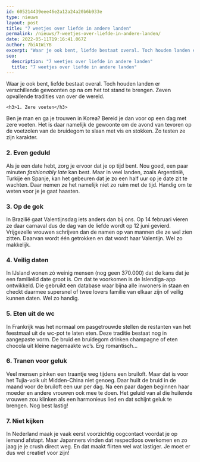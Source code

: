 ```yaml
---
id: 605214439eee46e2a12a24a20b6b933e
type: nieuws
layout: post
title: "7 weetjes over liefde in andere landen"
permalink: /nieuws/7-weetjes-over-liefde-in-andere-landen/
date: 2022-05-11T19:16:41.067Z
author: 7biA1WiYB
excerpt: "Waar je ook bent, liefde bestaat overal. Toch houden landen er verschillende gewoonten op na om het tot stand te brengen. Zeven opvallende tradities van over de wereld.  "
seo:
  description: "7 weetjes over liefde in andere landen"
  title: "7 weetjes over liefde in andere landen"
---
```

Waar je ook bent, liefde bestaat overal. Toch houden landen er verschillende gewoonten op na om het tot stand te brengen. Zeven opvallende tradities van over de wereld.  

    <h3>1. Zere voeten</h3>
<p>Ben je man en ga je trouwen in Korea? Bereid je dan voor op een dag met zere voeten. Het is daar namelijk de gewoonte om de avond van tevoren op de voetzolen van de bruidegom te slaan met vis en stokken. Zo testen ze zijn karakter.</p>
<h3>2. Even geduld</h3>
<p>Als je een date hebt, zorg je ervoor dat je op tijd bent. Nou goed, een paar minuten <em>fashionably late</em> kan best. Maar in veel landen, zoals Argentinië, Turkije en Spanje, kan het gebeuren dat je zo een half uur op je date zit te wachten. Daar nemen ze het namelijk niet zo ruim met de tijd. Handig om te weten voor je je gaat haasten.</p>
<h3>3. Op de gok</h3>
<p>In Brazilië gaat Valentijnsdag iets anders dan bij ons. Op 14 februari vieren ze daar carnaval dus de dag van de liefde wordt op 12 juni gevierd. Vrijgezelle vrouwen schrijven dan de namen op van mannen die ze wel zien zitten. Daarvan wordt één getrokken en dat wordt haar Valentijn. Wel zo makkelijk.</p>
<h3>4. Veilig daten</h3>
<p>In IJsland wonen zó weinig mensen (nog geen 370.000) dat de kans dat je een familielid date groot is. Om dat te voorkomen is de Islendiga-app ontwikkeld. Die gebruikt een database waar bijna alle inwoners in staan en checkt daarmee supersnel of twee lovers familie van elkaar zijn of veilig kunnen daten. Wel zo handig.</p>
<h3>5. Eten uit de wc</h3>
<p>In Frankrijk was het normaal om pasgetrouwde stellen de restanten van het feestmaal uit de wc-pot te laten eten. Deze traditie bestaat nog in aangepaste vorm. De bruid en bruidegom drinken champagne of eten chocola uit kleine nagemaakte wc’s. Erg romantisch…</p>
<h3>6. Tranen voor geluk</h3>
<p>Veel mensen pinken een traantje weg tijdens een bruiloft. Maar dat is voor het Tujia-volk uit Midden-China niet genoeg. Daar huilt de bruid in de maand voor de bruiloft een uur per dag. Na een paar dagen beginnen haar moeder en andere vrouwen ook mee te doen. Het geluid van al die huilende vrouwen zou klinken als een harmonieus lied en dat schijnt geluk te brengen. Nog best lastig!</p>
<h3>7. Niet kijken</h3>
<p>In Nederland maak je vaak eerst voorzichtig oogcontact voordat je op iemand afstapt. Maar Japanners vinden dat respectloos overkomen en zo jaag je je crush direct weg. En dat maakt flirten wel wat lastiger. Je moet er dus wel creatief voor zijn!</p>  

